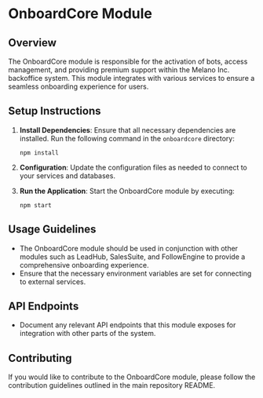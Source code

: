 # OnboardCore Module

## Overview
The OnboardCore module is responsible for the activation of bots, access management, and providing premium support within the Melano Inc. backoffice system. This module integrates with various services to ensure a seamless onboarding experience for users.

## Setup Instructions
1. **Install Dependencies**: Ensure that all necessary dependencies are installed. Run the following command in the `onboardcore` directory:
   ```
   npm install
   ```

2. **Configuration**: Update the configuration files as needed to connect to your services and databases.

3. **Run the Application**: Start the OnboardCore module by executing:
   ```
   npm start
   ```

## Usage Guidelines
- The OnboardCore module should be used in conjunction with other modules such as LeadHub, SalesSuite, and FollowEngine to provide a comprehensive onboarding experience.
- Ensure that the necessary environment variables are set for connecting to external services.

## API Endpoints
- Document any relevant API endpoints that this module exposes for integration with other parts of the system.

## Contributing
If you would like to contribute to the OnboardCore module, please follow the contribution guidelines outlined in the main repository README.